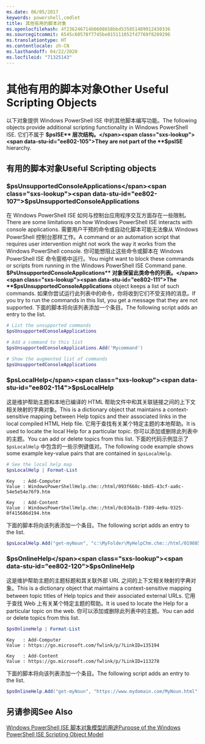 ```yaml
---
ms.date: 06/05/2017
keywords: powershell,cmdlet
title: 其他有用的脚本对象
ms.openlocfilehash: 4f236246714b0608658bbd535851489912430336
ms.sourcegitcommit: 6545c60578f7745be015111052fd7769f8289296
ms.translationtype: HT
ms.contentlocale: zh-CN
ms.lasthandoff: 04/22/2020
ms.locfileid: "71325143"
---
```

# <a name="other-useful-scripting-objects"></a><span data-ttu-id="ee802-103">其他有用的脚本对象</span><span class="sxs-lookup"><span data-stu-id="ee802-103">Other Useful Scripting Objects</span></span>

<span data-ttu-id="ee802-104">以下对象提供 Windows PowerShell ISE 中的其他脚本编写功能。</span><span class="sxs-lookup"><span data-stu-id="ee802-104">The following objects provide additional scripting functionality in Windows PowerShell ISE.</span></span> <span data-ttu-id="ee802-105">它们不属于 **$psISE** 层次结构。</span><span class="sxs-lookup"><span data-stu-id="ee802-105">They are not part of the **$psISE** hierarchy.</span></span>

## <a name="useful-scripting-objects"></a><span data-ttu-id="ee802-106">有用的脚本对象</span><span class="sxs-lookup"><span data-stu-id="ee802-106">Useful Scripting objects</span></span>

### <a name="psunsupportedconsoleapplications"></a><span data-ttu-id="ee802-107">$psUnsupportedConsoleApplications</span><span class="sxs-lookup"><span data-stu-id="ee802-107">$psUnsupportedConsoleApplications</span></span>

<span data-ttu-id="ee802-108">在 Windows PowerShell ISE 如何与控制台应用程序交互方面存在一些限制。</span><span class="sxs-lookup"><span data-stu-id="ee802-108">There are some limitations on how Windows PowerShell ISE interacts with console applications.</span></span> <span data-ttu-id="ee802-109">需要用户干预的命令或自动化脚本可能无法像从 Windows PowerShell 控制台那样工作。</span><span class="sxs-lookup"><span data-stu-id="ee802-109">A command or an automation script that requires user intervention might not work the way it works from the Windows PowerShell console.</span></span> <span data-ttu-id="ee802-110">你可能想阻止这些命令或脚本在 Windows PowerShell ISE 命令窗格中运行。</span><span class="sxs-lookup"><span data-stu-id="ee802-110">You might want to block these commands or scripts from running in the Windows PowerShell ISE Command pane.</span></span> <span data-ttu-id="ee802-111">**$PsUnsupportedConsoleApplications** 对象保留此类命令的列表。</span><span class="sxs-lookup"><span data-stu-id="ee802-111">The **$psUnsupportedConsoleApplications** object keeps a list of such commands.</span></span> <span data-ttu-id="ee802-112">如果你尝试运行此列表中的命令，你将收到它们不受支持的消息。</span><span class="sxs-lookup"><span data-stu-id="ee802-112">If you try to run the commands in this list, you get a message that they are not supported.</span></span> <span data-ttu-id="ee802-113">下面的脚本将向该列表添加一个条目。</span><span class="sxs-lookup"><span data-stu-id="ee802-113">The following script adds an entry to the list.</span></span>

```powershell
# List the unsupported commands
$psUnsupportedConsoleApplications

# Add a command to this list
$psUnsupportedConsoleApplications.Add('Mycommand')

# Show the augmented list of commands
$psUnsupportedConsoleApplications
```

### <a name="pslocalhelp"></a><span data-ttu-id="ee802-114">$psLocalHelp</span><span class="sxs-lookup"><span data-stu-id="ee802-114">$psLocalHelp</span></span>

<span data-ttu-id="ee802-115">这是维护帮助主题和本地已编译的 HTML 帮助文件中和其关联链接之间的上下文相关映射的字典对象。</span><span class="sxs-lookup"><span data-stu-id="ee802-115">This is a dictionary object that maintains a context-sensitive mapping between Help topics and their associated links in the local compiled HTML Help file.</span></span> <span data-ttu-id="ee802-116">它用于查找有关某个特定主题的本地帮助。</span><span class="sxs-lookup"><span data-stu-id="ee802-116">It is used to locate the local Help for a particular topic.</span></span> <span data-ttu-id="ee802-117">你可以添加或删除此列表中的主题。</span><span class="sxs-lookup"><span data-stu-id="ee802-117">You can add or delete topics from this list.</span></span> <span data-ttu-id="ee802-118">下面的代码示例显示了 `$psLocalHelp` 中包含的一些示例键值对。</span><span class="sxs-lookup"><span data-stu-id="ee802-118">The following code example shows some example key-value pairs that are contained in `$psLocalHelp`.</span></span>

```powershell
# See the local help map
$psLocalHelp | Format-List
```

```output
Key   : Add-Computer
Value : WindowsPowerShellHelp.chm::/html/093f660c-b8d5-43cf-aa0c-54e5e54e76f9.htm

Key   : Add-Content
Value : WindowsPowerShellHelp.chm::/html/0c836a1b-f389-4e9a-9325-0f415686d194.htm
```

<span data-ttu-id="ee802-119">下面的脚本将向该列表添加一个条目。</span><span class="sxs-lookup"><span data-stu-id="ee802-119">The following script adds an entry to the list.</span></span>

```powershell
$psLocalHelp.Add("get-myNoun", "c:\MyFolder\MyHelpChm.chm::/html/0198854a-1298-57ae-aa0c-87b5e5a84712.htm")
```

### <a name="psonlinehelp"></a><span data-ttu-id="ee802-120">$psOnlineHelp</span><span class="sxs-lookup"><span data-stu-id="ee802-120">$psOnlineHelp</span></span>

<span data-ttu-id="ee802-121">这是维护帮助主题的主题标题和其关联外部 URL 之间的上下文相关映射的字典对象。</span><span class="sxs-lookup"><span data-stu-id="ee802-121">This is a dictionary object that maintains a context-sensitive mapping between topic titles of Help topics and their associated external URLs.</span></span> <span data-ttu-id="ee802-122">它用于查找 Web 上有关某个特定主题的帮助。</span><span class="sxs-lookup"><span data-stu-id="ee802-122">It is used to locate the Help for a particular topic on the web.</span></span> <span data-ttu-id="ee802-123">你可以添加或删除此列表中的主题。</span><span class="sxs-lookup"><span data-stu-id="ee802-123">You can add or delete topics from this list.</span></span>

```powershell
$psOnlineHelp | Format-List
```

```output
Key   : Add-Computer
Value : https://go.microsoft.com/fwlink/p/?LinkID=135194

Key   : Add-Content
Value : https://go.microsoft.com/fwlink/p/?LinkID=113278
```

<span data-ttu-id="ee802-124">下面的脚本将向该列表添加一个条目。</span><span class="sxs-lookup"><span data-stu-id="ee802-124">The following script adds an entry to the list.</span></span>

```powershell
$psOnlineHelp.Add("get-myNoun", "https://www.mydomain.com/MyNoun.html")
```

## <a name="see-also"></a><span data-ttu-id="ee802-125">另请参阅</span><span class="sxs-lookup"><span data-stu-id="ee802-125">See Also</span></span>

[<span data-ttu-id="ee802-126">Windows PowerShell ISE 脚本对象模型的用途</span><span class="sxs-lookup"><span data-stu-id="ee802-126">Purpose of the Windows PowerShell ISE Scripting Object Model</span></span>](../components/ise/object-model/Purpose-of-the-Windows-PowerShell-ISE-Scripting-Object-Model.md)
